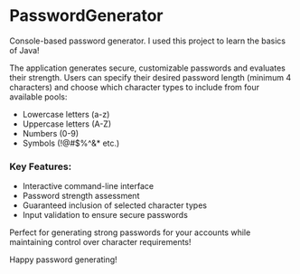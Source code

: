 # PasswordGenerator
Console-based password generator. I used this project to learn the basics of Java!

The application generates secure, customizable passwords and evaluates their strength. Users can specify their desired password length (minimum 4 characters) and choose which character types to include from four available pools:
- Lowercase letters (a-z)
- Uppercase letters (A-Z)
- Numbers (0-9)
- Symbols (!@#$%^&* etc.)
### Key Features:
- Interactive command-line interface
- Password strength assessment
- Guaranteed inclusion of selected character types
- Input validation to ensure secure passwords

Perfect for generating strong passwords for your accounts while maintaining control over character requirements!

Happy password generating!
